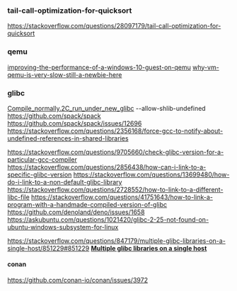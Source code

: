 
### tail-call-optimization-for-quicksort

https://stackoverflow.com/questions/28097179/tail-call-optimization-for-quicksort


### qemu

[improving-the-performance-of-a-windows-10-guest-on-qemu](https://leduccc.medium.com/improving-the-performance-of-a-windows-10-guest-on-qemu-a5b3f54d9cf5)
[why-vm-qemu-is-very-slow-still-a-newbie-here](https://superuser.com/questions/1471510/why-vm-qemu-is-very-slow-still-a-newbie-here)



### glibc

[Compile_normally.2C_run_under_new_glibc](https://sourceware.org/glibc/wiki/Testing/Builds#Compile_normally.2C_run_under_new_glibc)
--allow-shlib-undefined
https://github.com/spack/spack
https://github.com/spack/spack/issues/12696
https://stackoverflow.com/questions/2356168/force-gcc-to-notify-about-undefined-references-in-shared-libraries

https://stackoverflow.com/questions/9705660/check-glibc-version-for-a-particular-gcc-compiler
https://stackoverflow.com/questions/2856438/how-can-i-link-to-a-specific-glibc-version
https://stackoverflow.com/questions/13699480/how-do-i-link-to-a-non-default-glibc-library
https://stackoverflow.com/questions/2728552/how-to-link-to-a-different-libc-file
https://stackoverflow.com/questions/41751643/how-to-link-a-program-with-a-handmade-compiled-version-of-glibc
https://github.com/denoland/deno/issues/1658
https://askubuntu.com/questions/1021420/glibc-2-25-not-found-on-ubuntu-windows-subsystem-for-linux



https://stackoverflow.com/questions/847179/multiple-glibc-libraries-on-a-single-host/851229#851229
**[Multiple glibc libraries on a single host](https://stackoverflow.com/questions/847179/multiple-glibc-libraries-on-a-single-host)**
#### conan

https://github.com/conan-io/conan/issues/3972